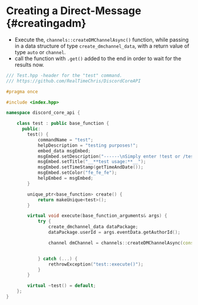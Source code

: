 Creating a Direct-Message {#creatingadm}
============
- Execute the, `channels::createDMChannelAsync()` function, while passing in a data structure of type `create_dmchannel_data`, with a return value of type `auto` or `channel`.
- call the function with `.get()` added to the end in order to wait for the results now.

```cpp
/// Test.hpp -header for the "test" command.
/// https://github.com/RealTimeChris/DiscordCoreAPI

#pragma once

#include <index.hpp>

namespace discord_core_api {

	class test : public base_function {
	  public:
		test() {
			commandName = "test";
			helpDescription = "testing purposes!";
			embed_data msgEmbed;
			msgEmbed.setDescription("------\nSimply enter !test or /test!\n------");
			msgEmbed.setTitle("__**test usage:**__");
			msgEmbed.setTimeStamp(getTimeAndDate());
			msgEmbed.setColor("fe_fe_fe");
			helpEmbed = msgEmbed;
		}

		unique_ptr<base_function> create() {
			return makeUnique<test>();
		}

		virtual void execute(base_function_arguments& args) {
			try {
				create_dmchannel_data dataPackage;
				dataPackage.userId = args.eventData.getAuthorId();

				channel dmChannel = channels::createDMChannelAsync(const& dataPackage).get();


			} catch (...) {
				rethrowException("test::execute()");
			}
		}

		virtual ~test() = default;
	};
}
```

